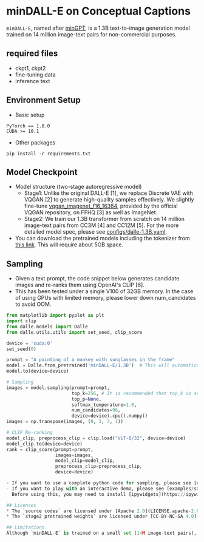 # minDALL-E on Conceptual Captions

`minDALL-E`, named after [minGPT](https://github.com/karpathy/minGPT), is a 1.3B text-to-image generation model trained on 14 million
image-text pairs for non-commercial purposes.

## required files
- ckpt1, ckpt2
- fine-tuning data
- inference text

## Environment Setup
- Basic setup
```
PyTorch == 1.8.0
CUDA >= 10.1
```
- Other packages
```
pip install -r requirements.txt
```

## Model Checkpoint
- Model structure (two-stage autoregressive model)
  - Stage1: Unlike the original DALL-E [1], we replace Discrete VAE with VQGAN [2] to generate high-quality samples effectively.
            We slightly fine-tune [vqgan_imagenet_f16_16384](https://github.com/CompVis/taming-transformers), provided by the official VQGAN repository, on FFHQ [3] as well as ImageNet.
  - Stage2: We train our 1.3B transformer from scratch on 14 million image-text pairs from CC3M [4] and CC12M [5]. For the more detailed model spec, please see [configs/dalle-1.3B.yaml](configs/dalle-1.3B.yaml).
- You can download the pretrained models including the tokenizer from [this link](https://arena.kakaocdn.net/brainrepo/models/minDALL-E/57b008f02ceaa02b779c8b7463143315/1.3B.tar.gz). This will require about 5GB space.

## Sampling
- Given a text prompt, the code snippet below generates candidate images and re-ranks them using OpenAI's CLIP [6].
- This has been tested under a single V100 of 32GB memory. In the case of using GPUs with limited memory, please lower down num_candidates to avoid OOM.
```python
from matplotlib import pyplot as plt
import clip
from dalle.models import Dalle
from dalle.utils.utils import set_seed, clip_score

device = 'cuda:0'
set_seed(0)

prompt = "A painting of a monkey with sunglasses in the frame"
model = Dalle.from_pretrained('minDALL-E/1.3B')  # This will automatically download the pretrained model.
model.to(device=device)

# Sampling
images = model.sampling(prompt=prompt,
                        top_k=256, # It is recommended that top_k is set lower than 256.
                        top_p=None,
                        softmax_temperature=1.0,
                        num_candidates=96,
                        device=device).cpu().numpy()
images = np.transpose(images, (0, 2, 3, 1))

# CLIP Re-ranking
model_clip, preprocess_clip = clip.load("ViT-B/32", device=device)
model_clip.to(device=device)
rank = clip_score(prompt=prompt,
                  images=images,
                  model_clip=model_clip,
                  preprocess_clip=preprocess_clip,
                  device=device)

- If you want to use a complete python code for sampling, please see [examples/sampling_ex.py](examples/sampling_ex.py).
- If you want to play with an interactive demo, please see [examples/sampling_interactive_demo.ipynb](examples/sampling_interactive_demo.ipynb).
  Before using this, you may need to install [ipywidgets](https://ipywidgets.readthedocs.io/en/latest/user_install.html).

## Licenses
* The `source codes` are licensed under [Apache 2.0](LICENSE.apache-2.0) License.
* The `stage2 pretrained weights` are licensed under [CC-BY-NC-SA 4.0](https://creativecommons.org/licenses/by-nc-sa/4.0/) License.

## Limitations
Although `minDALL-E` is trained on a small set (14M image-text pairs), this might be vulnerable to malicious attacks from the prompt engineering to generate socially unacceptable images. If you obersve these images, please report the "prompt" and "generated images" to us.
